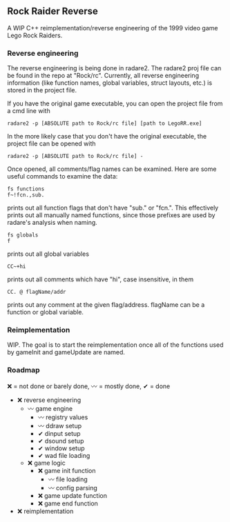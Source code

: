## Rock Raider Reverse
A WIP C++ reimplementation/reverse engineering of the 1999 video game Lego Rock Raiders.

### Reverse engineering
The reverse engineering is being done in radare2. The radare2 proj file can be found in the repo at "Rock/rc".
Currently, all reverse engineering information (like function names, global variables, struct layouts, etc.) is stored in the project file.

If you have the original game executable, you can open the project file from a cmd line with

`radare2 -p [ABSOLUTE path to Rock/rc file] [path to LegoRR.exe]`

In the more likely case that you don't have the original executable, the project file can be opened with

`radare2 -p [ABSOLUTE path to Rock/rc file] -`

Once opened, all comments/flag names can be examined. Here are some useful commands to examine the data:

```
fs functions
f~!fcn.,sub.
```
prints out all function flags that don't have "sub." or "fcn.". This effectively prints out all manually named functions, since those prefixes are used by radare's analysis when naming.

```
fs globals
f
```
prints out all global variables

```
CC~+hi
```
prints out all comments which have "hi", case insensitive, in them

```
CC. @ flagName/addr
```
prints out any comment at the given flag/address. flagName can be a function or global variable.

### Reimplementation
WIP. The goal is to start the reimplementation once all of the functions used by gameInit and gameUpdate are named.

### Roadmap
❌ = not done or barely done, 〰 = mostly done, ✔ = done
- ❌ reverse engineering
	- 〰 game engine
		- 〰 registry values
		- 〰 ddraw setup
		- ✔ dinput setup
		- ✔ dsound setup
		- ✔ window setup
		- ✔ wad file loading
	- ❌ game logic
		- ❌ game init function
			- 〰 file loading
			- 〰 config parsing
		- ❌ game update function
		- ❌ game end function
- ❌ reimplementation